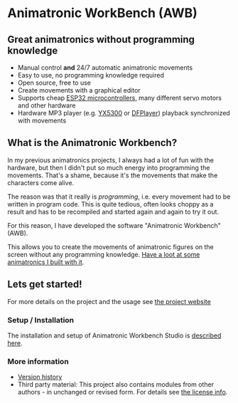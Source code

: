 # Animatronic WorkBench (AWB)

## Great animatronics without programming knowledge

- Manual control **and** 24/7 automatic animatronic movements
- Easy to use, no programming knowledge required
- Open source, free to use 
- Create movements with a graphical editor
- Supports cheap [ESP32 microcontrollers](https://amzn.to/4lntDs9), many different servo motors and other hardware
- Hardware MP3 player (e.g. [YX5300](https://amzn.to/4kVau15) or [DFPlayer](https://amzn.to/4nbh1pT)) playback synchronized with movements

## What is the Animatronic Workbench?

In my previous animatronics projects, I always had a lot of fun with the hardware, but then I didn't put so much energy into programming the movements. 
That's a shame, because it's the movements that make the characters come alive.

The reason was that it really is *programming*, i.e. every movement had to be written in program code. 
This is quite tedious, often looks choppy as a result and has to be recompiled and started again and again to try it out.

For this reason, I have developed the software "Animatronic Workbench" (AWB).

This allows you to create the movements of animatronic figures on the screen without any programming knowledge. [Have a loot at some animatronics I built with it](https://daniel.springwald.de/category/Animatronics).

## Lets get started!

For more details on the project and the usage see [the project website](https://daniel.springwald.de/post/AnimatronicWorkbench)

### Setup / Installation

The installation and setup of Animatronic Workbench Studio is [described here](https://daniel.springwald.de/post/AnimatronicWorkbench-Setup).

### More information

- [Version history](https://daniel.springwald.de/post/AWB/AnimatronicWorkbench-Releases)
- Third party material: This project also contains modules from other authors - in unchanged or revised form. For details see [the license info](LICENSE.md).
